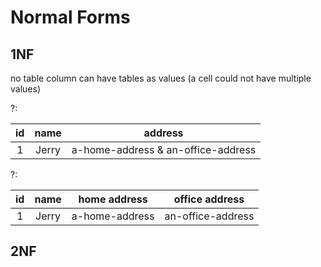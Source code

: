 # Normal Forms

## 1NF
 
no table column can have tables as values (a cell could not have multiple values)

?: 

|id    |name|address|
|:---:|:---:|:---:|
|1|Jerry|a-home-address & an-office-address|

?:

|id    |name|home address|office address|
|:---:|:---:|:---:|:---:|
|1|Jerry|a-home-address|an-office-address|

## 2NF

